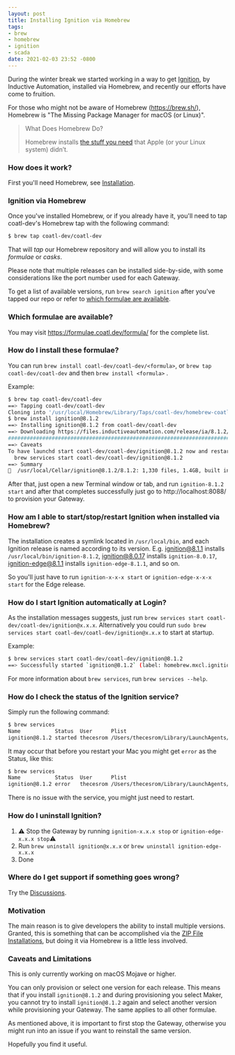 ```yaml
---
layout: post
title: Installing Ignition via Homebrew
tags:
- brew
- homebrew
- ignition
- scada
date: 2021-02-03 23:52 -0800
---
```

During the winter break we started working in a way to get [Ignition](https://inductiveautomation.com/ignition/), by Inductive Automation, installed via Homebrew, and recently our efforts have come to fruition.

For those who might not be aware of Homebrew (https://brew.sh/), Homebrew is "The Missing Package Manager for macOS (or Linux)".

> What Does Homebrew Do?
>
> Homebrew installs [the stuff you need](https://formulae.brew.sh/formula/) that Apple (or your Linux system) didn’t.

### How does it work?
First you'll need Homebrew, see [Installation](https://docs.brew.sh/Installation).

### Ignition via Homebrew
Once you've installed Homebrew, or if you already have it, you'll need to tap coatl-dev's Homebrew tap with the following command:

```bash
$ brew tap coatl-dev/coatl-dev
```

That will *tap* our Homebrew repository and will allow you to install its _formulae_ or _casks_.

Please note that multiple releases can be installed side-by-side, with some considerations like the port number used for each Gateway. 

To get a list of available versions, run `brew search ignition` after you've tapped our repo or refer to [which formulae are available](#which-formulae-are-available).

### Which formulae are available?
You may visit https://formulae.coatl.dev/formula/ for the complete list.

### How do I install these formulae?
You can run `brew install coatl-dev/coatl-dev/<formula>`, or `brew tap coatl-dev/coatl-dev` and then `brew install <formula>` .

Example:
```bash
$ brew tap coatl-dev/coatl-dev
==> Tapping coatl-dev/coatl-dev
Cloning into '/usr/local/Homebrew/Library/Taps/coatl-dev/homebrew-coatl-dev'...
$ brew install ignition@8.1.2
==> Installing ignition@8.1.2 from coatl-dev/coatl-dev
==> Downloading https://files.inductiveautomation.com/release/ia/8.1.2/20210203-1115/Ignition-osx-8.1.2.zip
######################################################################## 100.0%
==> Caveats
To have launchd start coatl-dev/coatl-dev/ignition@8.1.2 now and restart at login:
  brew services start coatl-dev/coatl-dev/ignition@8.1.2
==> Summary
🍺  /usr/local/Cellar/ignition@8.1.2/8.1.2: 1,330 files, 1.4GB, built in 56 seconds
```

After that, just open a new Terminal window or tab, and run `ignition-8.1.2 start` and after that completes successfully just go to http://localhost:8088/ to provision your Gateway.

### How am I able to start/stop/restart Ignition when installed via Homebrew?
The installation creates a symlink located in `/usr/local/bin`, and each Ignition release is named according to its version. E.g. ignition@8.1.1 installs `/usr/local/bin/ignition-8.1.2`, ignition@8.0.17 installs `ignition-8.0.17`, ignition-edge@8.1.1 installs `ignition-edge-8.1.1`, and so on.

So you'll just have to run `ignition-x-x-x start` or `ignition-edge-x-x-x start` for the Edge release.

### How do I start Ignition automatically at Login?
As the installation messages suggests, just run `brew services start coatl-dev/coatl-dev/ignition@x.x.x`. Alternatively you could run `sudo brew services start coatl-dev/coatl-dev/ignition@x.x.x` to start at startup.

Example:
```bash
$ brew services start coatl-dev/coatl-dev/ignition@8.1.2
==> Successfully started `ignition@8.1.2` (label: homebrew.mxcl.ignition@8.1.2)
```

For more information about `brew services`, run `brew services --help`.

### How do I check the status of the Ignition service?
Simply run the following command:

```bash
$ brew services
Name           Status  User      Plist
ignition@8.1.2 started thecesrom /Users/thecesrom/Library/LaunchAgents/homebrew.mxcl.ignition@8.1.2.plist
```

It may occur that before you restart your Mac you might get `error` as the Status, like this:

```bash
$ brew services
Name           Status  User      Plist
ignition@8.1.2 error   thecesrom /Users/thecesrom/Library/LaunchAgents/homebrew.mxcl.ignition@8.1.2.plist
```

There is no issue with the service, you might just need to restart.

### How do I uninstall Ignition?
1. ⚠️ Stop the Gateway by running `ignition-x.x.x stop` or `ignition-edge-x.x.x stop`⚠️
2. Run `brew uninstall ignition@x.x.x` or `brew uninstall ignition-edge-x.x.x`
3. Done

### Where do I get support if something goes wrong?
Try the [Discussions](https://github.com/coatl-dev/discussions/discussions).

### Motivation
The main reason is to give developers the ability to install multiple versions. Granted, this is something that can be accomplished via the [ZIP File Installations](https://docs.inductiveautomation.com/display/DOC81/ZIP+File+Installations), but doing it via Homebrew is a little less involved.

### Caveats and Limitations
This is only currently working on macOS Mojave or higher.

You can only provision or select one version for each release. This means that if you install `ignition@8.1.2` and during provisioning you select Maker, you cannot try to install `ignition@8.1.2` again and select another version while provisioning your Gateway. The same applies to all other formulae.

As mentioned above, it is important to first stop the Gateway, otherwise you might run into an issue if you want to reinstall the same version.

Hopefully you find it useful.